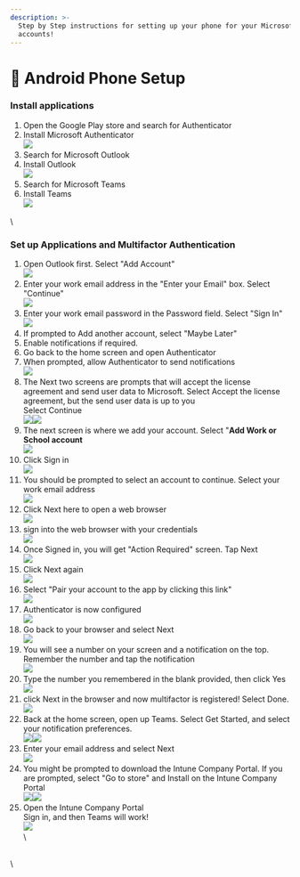 ```yaml
---
description: >-
  Step by Step instructions for setting up your phone for your Microsoft 365
  accounts!
---
```


# 📱 Android Phone Setup

### Install applications

1. Open the Google Play store and search for Authenticator
2. Install Microsoft Authenticator\
   ![](../../../../.gitbook/assets/image.png)
3. Search for Microsoft Outlook
4. Install Outlook\
   ![](<../../../../.gitbook/assets/image (1).png>)
5. Search for Microsoft Teams
6. Install Teams\
   ![](<../../../../.gitbook/assets/image (2).png>)

\


###

### Set up Applications and Multifactor Authentication

1. Open Outlook first. Select "Add Account"\
   ![](<../../../../.gitbook/assets/image (3).png>)
2. Enter your work email address in the "Enter your Email" box. Select "Continue"\
   ![](<../../../../.gitbook/assets/image (4).png>)
3. Enter your work email password in the Password field. Select "Sign In"\
   ![](<../../../../.gitbook/assets/image (5).png>)
4. If prompted to Add another account, select "Maybe Later"
5. Enable notifications if required.
6. Go back to the home screen and open Authenticator
7. When prompted, allow Authenticator to send notifications\
   ![](<../../../../.gitbook/assets/image (50).png>)
8. The Next two screens are prompts that will accept the license agreement and send user data to Microsoft. Select Accept the license agreement, but the send user data is up to you\
   Select Continue\
   ![](<../../../../.gitbook/assets/image (51).png>)![](<../../../../.gitbook/assets/image (52).png>)
9. The next screen is where we add your account. Select "**Add Work or School account**\
   ![](<../../../../.gitbook/assets/image (53).png>)
10. Click Sign in\
    ![](<../../../../.gitbook/assets/image (54).png>)
11. You should be prompted to select an account to continue. Select your work email address\
    ![](<../../../../.gitbook/assets/image (55).png>)
12. Click Next here to open a web browser\
    ![](<../../../../.gitbook/assets/image (56).png>)
13. sign into the web browser with your credentials\
    ![](<../../../../.gitbook/assets/image (57).png>)
14. Once Signed in, you will get "Action Required" screen. Tap Next\
    ![](<../../../../.gitbook/assets/image (58).png>)
15. Click Next again\
    ![](<../../../../.gitbook/assets/image (59).png>)
16. Select "Pair your account to the app by clicking this link"\
    ![](<../../../../.gitbook/assets/image (60).png>)
17. Authenticator is now configured\
    ![](<../../../../.gitbook/assets/image (61).png>)
18. Go back to your browser and select Next\
    ![](<../../../../.gitbook/assets/image (62).png>)
19. You will see a number on your screen and a notification on the top. Remember the number and tap the notification\
    ![](<../../../../.gitbook/assets/image (63).png>)
20. Type the number you remembered in the blank provided, then click Yes\
    ![](<../../../../.gitbook/assets/image (64).png>)
21. click Next in the browser and now multifactor is registered! Select Done.\
    ![](<../../../../.gitbook/assets/image (65).png>)
22. Back at the home screen, open up Teams. Select Get Started, and select your notification preferences.\
    ![](<../../../../.gitbook/assets/image (66).png>)![](<../../../../.gitbook/assets/image (67).png>)
23. Enter your email address and select Next\
    ![](<../../../../.gitbook/assets/image (68).png>)
24. You might be prompted to download the Intune Company Portal. If you are prompted, select "Go to store" and Install on the Intune Company Portal\
    ![](<../../../../.gitbook/assets/image (69).png>)![](<../../../../.gitbook/assets/image (70).png>)
25. Open the Intune Company Portal\
    Sign in, and then Teams will work!\
    ![](<../../../../.gitbook/assets/image (71).png>)\
    \


\
\
